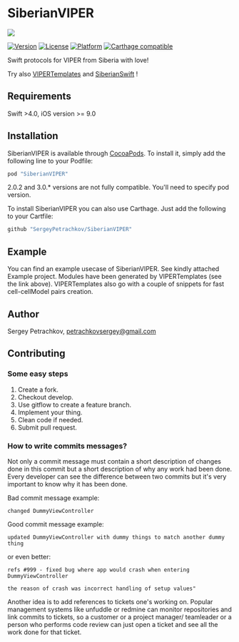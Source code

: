 # SiberianVIPER

![](https://i.imgur.com/6FBClKx.png)

[![Version](https://img.shields.io/cocoapods/v/SiberianVIPER.svg?style=flat)](http://cocoapods.org/pods/SiberianVIPER)
[![License](https://img.shields.io/cocoapods/l/SiberianVIPER.svg?style=flat)](http://cocoapods.org/pods/SiberianVIPER)
[![Platform](https://img.shields.io/cocoapods/p/SiberianVIPER.svg?style=flat)](http://cocoapods.org/pods/SiberianVIPER)
[![Carthage compatible](https://img.shields.io/badge/Carthage-compatible-4BC51D.svg?style=flat)](https://github.com/SergeyPetrachkov/SiberianVIPER)

Swift protocols for VIPER from Siberia with love!

Try also [VIPERTemplates](https://github.com/SergeyPetrachkov/VIPERTemplates) and [SiberianSwift](https://github.com/SergeyPetrachkov/SiberianSwift) !

## Requirements

Swift >4.0, iOS version >= 9.0

## Installation

SiberianVIPER is available through [CocoaPods](http://cocoapods.org). To install
it, simply add the following line to your Podfile:

```ruby
pod "SiberianVIPER"
```

2.0.2 and 3.0.* versions are not fully compatible. You'll need to specify pod version.

To install SiberianVIPER you can also use Carthage. Just add the following to your Cartfile:

```ruby
github "SergeyPetrachkov/SiberianVIPER"
```

## Example

You can find an example usecase of SiberianVIPER. See kindly attached Example project. Modules have been generated by VIPERTemplates (see the link above). VIPERTemplates also go with a couple of snippets for fast cell-cellModel pairs creation.

## Author

Sergey Petrachkov, petrachkovsergey@gmail.com

## Contributing
### Some easy steps
1. Create a fork.
2. Checkout develop.
3. Use gitflow to create a feature branch.
4. Implement your thing.
5. Clean code if needed.
6. Submit pull request.

### How to write commits messages?
Not only a commit message must contain a short description of changes done in this commit but a short description of why any work had been done.
Every developer can see the difference between two commits but it's very important to know why it has been done.

Bad commit message example:
```
changed DummyViewController
```

Good commit message example:
```
updated DummyViewController with dummy things to match another dummy thing
```
or even better:
```
refs #999 - fixed bug where app would crash when entering DummyViewController

the reason of crash was incorrect handling of setup values"
```
Another idea is to add references to tickets one's working on. Popular management systems like unfuddle or redmine can monitor repositories and link commits to tickets, so a customer or a project manager/ teamleader or a person who performs code review can just open a ticket and see all the work done for that ticket.
